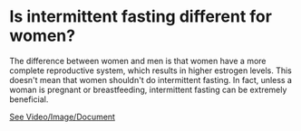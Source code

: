 # Is intermittent fasting different for women?

The difference between women and men is that women have a more complete reproductive system, which results in higher estrogen levels. This doesn't mean that women shouldn't do intermittent fasting. In fact, unless a woman is pregnant or breastfeeding, intermittent fasting can be extremely beneficial.

 [See Video/Image/Document](https://hls-player.drberg.com/asset?path=migrated-assets/is-intermittent-fasting-really-different-for-women-drberg)